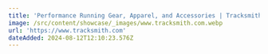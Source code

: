 ```yaml
---
title: 'Performance Running Gear, Apparel, and Accessories | Tracksmith'
image: /src/content/showcase/_images/www.tracksmith.com.webp
url: 'https://www.tracksmith.com'
dateAdded: 2024-08-12T12:10:23.576Z
---
```


